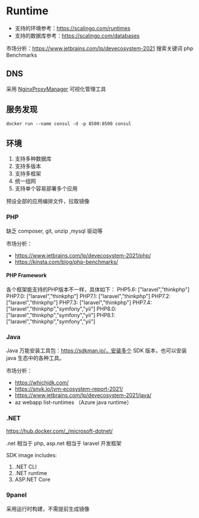 # Runtime

* 支持的环境参考：https://scalingo.com/runtimes
* 支持的数据库参考：https://scalingo.com/databases

市场分析：https://www.jetbrains.com/lp/devecosystem-2021
搜索关键词 php  Benchmarks 

## DNS

采用 [NginxProxyManager](https://github.com/NginxProxyManager/nginx-proxy-manager) 可视化管理工具

## 服务发现

```
docker run --name consul -d -p 8500:8500 consul
```

## 环境

1. 支持多种数据库
2. 支持多版本
4. 支持多框架
3. 统一组网
4. 支持单个容易部署多个应用

预设全部的应用编排文件，拉取镜像

### PHP

缺乏 composer, git, unzip ,mysql 驱动等

市场分析：
* https://www.jetbrains.com/lp/devecosystem-2021/php/
* https://kinsta.com/blog/php-benchmarks/

#### PHP Framework
各个框架能支持的PHP版本不一样，具体如下：
PHP5.6: ["laravel","thinkphp"]
PHP7.0: ["laravel","thinkphp"]
PHP7.1: ["laravel","thinkphp"]
PHP7.2: ["laravel","thinkphp"]
PHP7.3: ["laravel","thinkphp"]
PHP7.4: ["laravel","thinkphp","symfony","yii"]
PHP8.0: ["laravel","thinkphp","symfony","yii"]
PHP8.1: ["laravel","thinkphp","symfony","yii"]

### Java

Java 万能安装工具包：https://sdkman.io/，安装多个 SDK 版本，也可以安装 java 生态中的各种工具。 

市场分析：

* https://whichjdk.com/
* https://snyk.io/jvm-ecosystem-report-2021/
* https://www.jetbrains.com/lp/devecosystem-2021/java/
* az webapp list-runtimes （Azure java runtime）

### .NET

https://hub.docker.com/_/microsoft-dotnet/

.net 相当于 php, asp.net 相当于  laravel 开发框架

SDK image includes:

1. .NET CLI
2. .NET runtime
3. ASP.NET Core

### 9panel

采用运行时构建，不需提前生成镜像
